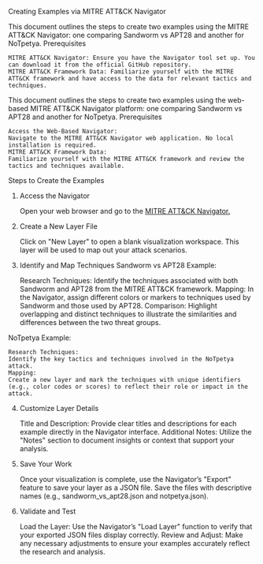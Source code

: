 Creating Examples via MITRE ATT&CK Navigator

This document outlines the steps to create two examples using the MITRE ATT&CK Navigator: one comparing Sandworm vs APT28 and another for NoTpetya.
Prerequisites

    MITRE ATT&CK Navigator: Ensure you have the Navigator tool set up. You can download it from the official GitHub repository.
    MITRE ATT&CK Framework Data: Familiarize yourself with the MITRE ATT&CK framework and have access to the data for relevant tactics and techniques.

This document outlines the steps to create two examples using the web-based MITRE ATT&CK Navigator platform: one comparing Sandworm vs APT28 and another for NoTpetya.
Prerequisites

    Access the Web-Based Navigator:
    Navigate to the MITRE ATT&CK Navigator web application. No local installation is required.
    MITRE ATT&CK Framework Data:
    Familiarize yourself with the MITRE ATT&CK framework and review the tactics and techniques available.

Steps to Create the Examples
1. Access the Navigator

    Open your web browser and go to the [MITRE ATT&CK Navigator.](https://mitre-attack.github.io/attack-navigator/)

2. Create a New Layer File

    Click on "New Layer" to open a blank visualization workspace.
    This layer will be used to map out your attack scenarios.

3. Identify and Map Techniques
Sandworm vs APT28 Example:

    Research Techniques:
    Identify the techniques associated with both Sandworm and APT28 from the MITRE ATT&CK framework.
    Mapping:
    In the Navigator, assign different colors or markers to techniques used by Sandworm and those used by APT28.
    Comparison:
    Highlight overlapping and distinct techniques to illustrate the similarities and differences between the two threat groups.

NoTpetya Example:

    Research Techniques:
    Identify the key tactics and techniques involved in the NoTpetya attack.
    Mapping:
    Create a new layer and mark the techniques with unique identifiers (e.g., color codes or scores) to reflect their role or impact in the attack.

4. Customize Layer Details

    Title and Description:
    Provide clear titles and descriptions for each example directly in the Navigator interface.
    Additional Notes:
    Utilize the "Notes" section to document insights or context that support your analysis.

5. Save Your Work

    Once your visualization is complete, use the Navigator’s "Export" feature to save your layer as a JSON file.
    Save the files with descriptive names (e.g., sandworm_vs_apt28.json and notpetya.json).

6. Validate and Test

    Load the Layer:
    Use the Navigator’s "Load Layer" function to verify that your exported JSON files display correctly.
    Review and Adjust:
    Make any necessary adjustments to ensure your examples accurately reflect the research and analysis.
